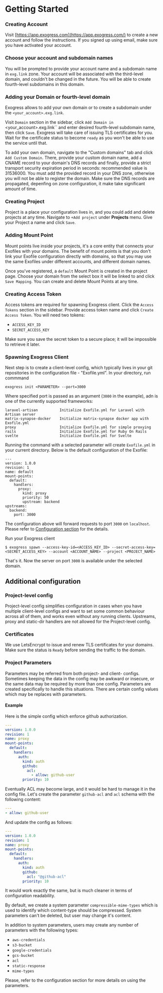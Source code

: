 # Getting Started

### Creating Account

Visit [https://app.exogress.com](https://app.exogress.com/) to create a new account and follow the instructions. If you signed up using email, make sure you have activated your account.

### Choose your account and subdomain names

You will be prompted to provide your account name and a subdomain name in `exg.link` zone. Your account will be associated with the third-level domain, and couldn't be changed in the future. You will be able to create fourth-level subdomains in this domain.

### Adding your Domain or fourth-level domain

Exogress allows to add your own domain or to create a subdomain under the `<your_account>.exg.link`.

Visit `Domain` section in the sidebar, click `Add Domain in `<your_account>.exg.link`` and enter desired fourth-level subdomain name, then click `Save`. Exogress will take care of issuing TLS certificates for you. Wait for the certificate status to become `ready` as you won't be able to use the service until that.

To add your own domain, navigate to the "Custom domains" tab and click `Add Custom Domain`. There, provide your custom domain name, add a CNAME record to your domain's DNS records and finally, provide a strict transport security expiration period in seconds: recommended value is 31536000. You must add the provided record in your DNS zone, otherwise you will not be able to register the domain. Make sure the DNS records are propagated, depenfing on zone configuration, it make take significant amount of time.

### Creating Project

Project is a place your configuration lives in, and you could add and delete projects at any time.
Navigate to `+Add project` under **Projects** menu. Give your Project a name and click `Save`.

### Adding Mount Point

Mount points live inside your projects, it's a core entity that connects your Exofiles with your domains. The benefit of mount points is that you don't link your Exofile configuration directly with domains, so that you may use the same Exofiles under different accounts, and different domain names.

Once you've registered, a `default` Mount Point is created in the project page. Choose your domain from the select box it will be linked to and click `Save Mapping`.
You can create and delete Mount Points at any time.

### Creating Access Token

Access tokens are required for spawning Exogress client.
Click the `Access Tokens` section in the sidebar. Provide access token name and click `Create Access Token`. You will need two tokens:

- `ACCESS_KEY_ID`
- `SECRET_ACCESS_KEY`

Make sure you save the secret token to a secure place; it will be impossible to retrieve it later.

### Spawning Exogress Client

Next step is to create a client-level config, which typically lives in your git repositories in the configuration file - "Exofile.yml".
In your directory, run commmand

```
exogress init <PARAMETER> --port=3000
```

Where specified port is passed as an argument (`3000` in the example), adn <PARAMETER> is one of the currently supported frameworks:

```
laravel-artisan          Initialize Exofile.yml for Laravel with Artisan server
matrix-synapse-docker    Initialize matrix-synapse docker app with Exofile.yml
proxy                    Initialize Exofile.yml for simple proxying
rails                    Initialize Exofile.yml for Ruby On Rails
svelte                   Initialize Exofile.yml for Svelte
```

Running the command with a selected parameter will create `Exofile.yml` in your current directory. Below is the default configuration of the Exofile:

```
---
version: 1.0.0
revision: 1
name: default
mount-points:
  default:
    handlers:
      proxy:
        kind: proxy
        priority: 50
        upstream: backend
upstreams:
  backend:
    port: 3000
```

The configuration above will forward requests to port `3000` on `localhost`. Please refer to [Configuration section](/exofile.md) for the details.

Run your Exogress client

```
$ exogress spawn --access-key-id=<ACCESS_KEY_ID> --secret-access-key=<SECRET_ACCESS_KEY> --account <ACCOUNT_NAME> --project <PROJECT_NAME>
```

That's it. Now the server on port `3000` is available under the selected domain.

## Additional configuration

### Project-level config

Project-level config simplifies configuration in cases when you have multiple client-level configs and want to set some common behaviour across all of them, and works even without any running clients. Upstreams, proxy and static-dir handlers are not allowed for the Project-level config.

### Certificates

We use LetsEncrypt to issue and renew TLS certificates for your domains. Make sure the status is `Ready` before sending the traffic to the domain.

### Project Parameters

Parameters may be referred from both project- and client- configs. Sometimes keeping the data in the config may be awkward
or insecure, or the same data may be required by more than one config. Parameters are created specifically to handle this
situations. There are certain config values which may be replaces with parameters.

#### Example

Here is the simple config which enforce github authorization.
```yaml
---
version: 1.0.0
revision: 1
name: proxy
mount-points:
  default:
    handlers:
      auth:
        kind: auth
        github:
          acl:
            - allow: github-user
        priority: 10
```
Eventually ACL may become large, and it would be hard to manage it in the config file. Let's create the parameter
`github-acl` and `acl` schema with the following content:

```yaml
---
- allow: github-user
```

And update the config as follows:
```yaml
---
version: 1.0.0
revision: 1
name: proxy
mount-points:
  default:
    handlers:
      auth:
        kind: auth
        github:
          acl: "@github-acl"
        priority: 10
```

It would work exactly the same, but is much cleaner in terms of configuration readability.

By default, we create a system parameter `compressible-mime-types` which is used to identify which content-type should
be compressed. System parameters can't be deleted, but user may change it's content.

In addition to system parameters, users may create any number of parameters with the following types:

- `aws-credentials`
- `s3-bucket`
- `google-credentials`
- `gcs-bucket`
- `acl`
- `static-response`
- `mime-types`

Please, refer to the configuration section for more details on using the parameters.
